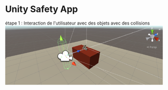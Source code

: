 # Unity Safety App

étape 1 : Interaction de l'utilisateur avec des objets avec des collisions
![test](Images/interaction.png)
